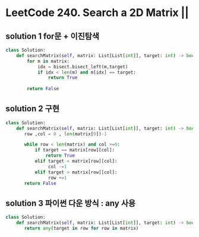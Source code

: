 # LeetCode 240. Search a 2D Matrix ||

## solution 1 for문 + 이진탐색

```python
class Solution:
    def searchMatrix(self, matrix: List[List[int]], target: int) -> bool:
        for m in matrix:
            idx = bisect.bisect_left(m,target)
            if idx < len(m) and m[idx] == target:
                return True
        
        return False
```


## solution 2 구현

```python
class Solution:
    def searchMatrix(self, matrix: List[List[int]], target: int) -> bool:
       row ,col = 0 , len(matrix[0])-1

       while row < len(matrix) and col >=0:
           if target == matrix[row][col]:
               return True
           elif target < matrix[row][col]:
                col -=1
           elif target > matrix[row][col]:
                row +=1
       return False
```

## solution 3 파이썬 다운 방식 : any 사용

```python
class Solution:
    def searchMatrix(self, matrix: List[List[int]], target: int) -> bool:
       return any(target in row for row in matrix)
```